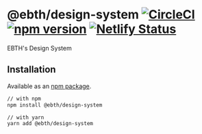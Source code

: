 # @ebth/design-system [![CircleCI](https://circleci.com/gh/ebth/design-system.svg?style=shield&circle-token=9bcd48684d05cc04147edccac73f1c8a2c79e112)](https://circleci.com/gh/ebth/design-system) [![npm version](https://badge.fury.io/js/%40ebth%2Fdesign-system.svg)](https://badge.fury.io/js/%40ebth%2Fdesign-system) [![Netlify Status](https://api.netlify.com/api/v1/badges/e8abf313-7dfd-4ac7-98ea-3e9f5bfc19c2/deploy-status)](https://app.netlify.com/sites/ebth-design/deploys)

EBTH's Design System

## Installation

Available as an [npm package](https://www.npmjs.com/package/@ebth/design-system).

```sh
// with npm
npm install @ebth/design-system

// with yarn
yarn add @ebth/design-system
```
